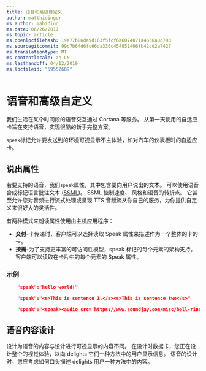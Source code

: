 ```yaml
---
title: 语音和高级自定义
author: matthidinger
ms.author: mahiding
ms.date: 06/26/2017
ms.topic: article
ms.openlocfilehash: 19e77b86da9d163f5fcf6a6074071a4638a8d793
ms.sourcegitcommit: 99c7b64d6fc66da336c454951406fb42cd2a7427
ms.translationtype: MT
ms.contentlocale: zh-CN
ms.lasthandoff: 04/12/2019
ms.locfileid: "59552609"
---
```

# <a name="speech-and-advanced-customization"></a>语音和高级自定义
我们生活在某个时间段的语音交互通过 Cortana 等服务。  从第一天使用的自适应卡旨在支持语音，实现很酷的新手完整方案。

`speak`标记允许要发送到的环境可视显示不主体验，如对汽车的仪表板时的自适应卡。 

## <a name="speak-property"></a>说出属性
若要支持的语音，我们`speak`属性，其中包含要向用户说出的文本。 可以使用语音合成标记语言批注文本 ([SSML](https://msdn.microsoft.com/en-us/library/office/hh361578))。 SSML 控制速度、 风格和语音的转折点。  它甚至允许您对音频进行流式处理或呈现 TTS 音频流从你自己的服务，为你提供自定义来很好大的灵活性。

有两种模式来朗读属性使用由主机应用程序：

* **交付**-卡传递时，客户端可以选择读取 Speak 属性来描述作为一个整体的卡的卡。
* **按需**-为了支持更丰富的可访问性模型，speak 标记的每个元素的架构支持。 客户端可以读取在卡片中的每个元素的 Speak 属性。

### <a name="examples"></a>示例

```json
    "speak":"hello world!"

    "speak":"<s>This is sentence 1.</s><s>This is sentence two</s>"

    "speak":"<speak><audio src='https://www.soundjay.com/misc/bell-ringing-04.mp3'/><s>Time to wake up!</s></speak>"
```

## <a name="speech-content-design"></a>语音内容设计

设计为语音的内容与设计进行可视显示的内容不同。 在设计时数据卡，您正在设计整个的视觉体验，以向 delights 它们一种方法中的用户显示信息。 语音的设计时，您应考虑如何口头描述 delights 用户一种方法中的内容。  
